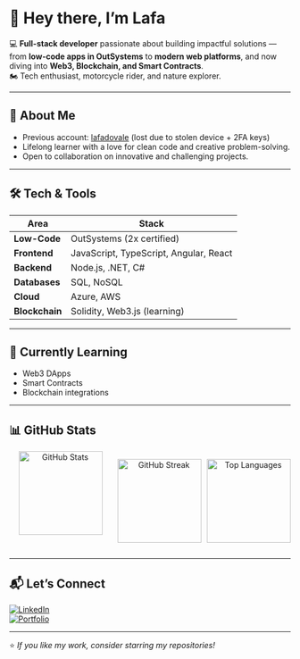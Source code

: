 # 👋 Hey there, I’m Lafa  

💻 **Full-stack developer** passionate about building impactful solutions — from **low-code apps in OutSystems** to **modern web platforms**, and now diving into **Web3, Blockchain, and Smart Contracts**.  
🏍️ Tech enthusiast, motorcycle rider, and nature explorer.  

---

## 🚀 About Me  
- Previous account: [lafadovale](https://github.com/lafadovale) (lost due to stolen device + 2FA keys)  
- Lifelong learner with a love for clean code and creative problem-solving.  
- Open to collaboration on innovative and challenging projects.  

---

## 🛠️ Tech & Tools  
| Area | Stack |
|------|-------|
| **Low-Code** | OutSystems (2x certified) |
| **Frontend** | JavaScript, TypeScript, Angular, React |
| **Backend** | Node.js, .NET, C# |
| **Databases** | SQL, NoSQL |
| **Cloud** | Azure, AWS |
| **Blockchain** | Solidity, Web3.js (learning) |

---

## 🌱 Currently Learning  
- Web3 DApps  
- Smart Contracts  
- Blockchain integrations  

---

## 📊 GitHub Stats  

<div align="center" style="display: flex; justify-content: center; gap: 10px; max-width: 820px; margin: auto;">
  <img 
       src="https://github-readme-stats.vercel.app/api?username=lafapdvf&show_icons=true&theme=tokyonight&hide_border=true" 
       alt="GitHub Stats" 
       style="flex: 1; height: 150px; object-fit: contain;"
  />

  <img 
       src="https://github-readme-streak-stats.herokuapp.com/?user=lafapdvf&theme=tokyonight&hide_border=true" 
       alt="GitHub Streak" 
       style="flex: 1; height: 150px; object-fit: contain;"
  />
  
  <img 
       src="https://github-readme-stats.vercel.app/api/top-langs/?username=lafapdvf&layout=compact&theme=tokyonight&hide_border=true" 
       alt="Top Languages" 
       style="flex: 1; height: 150px; object-fit: contain;"
  />
</div>

---

## 📬 Let’s Connect  
[![LinkedIn](https://img.shields.io/badge/LinkedIn-blue?logo=linkedin&logoColor=white)](https://www.linkedin.com/in/lafadovale-outsystems/)  
[![Portfolio](https://img.shields.io/badge/Portfolio-000?logo=vercel&logoColor=white)](https://personal-kpwwg6kq.outsystemscloud.com/OutSystemsPortfolio/)  

---

⭐ _If you like my work, consider starring my repositories!_
